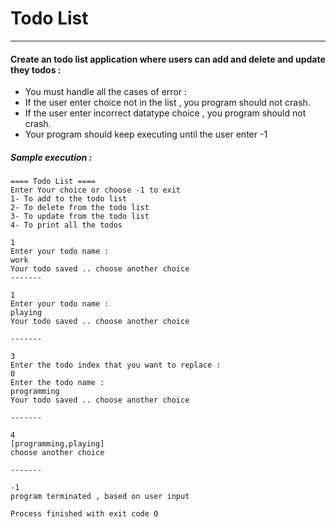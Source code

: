 # Todo List

---

#### Create an todo list application where users can add and delete and update they todos :

- You must handle all the cases of error :
- If the user enter choice not in the list , you program should not crash.
- If the user enter incorrect datatype choice , you program should not crash. 
- Your program should keep executing until the user enter -1

##### Sample execution :

```
==== Todo List ====
Enter Your choice or choose -1 to exit 
1- To add to the todo list 
2- To delete from the todo list 
3- To update from the todo list 
4- To print all the todos 

1
Enter your todo name :
work
Your todo saved .. choose another choice
-------

1
Enter your todo name :
playing
Your todo saved .. choose another choice

-------

3
Enter the todo index that you want to replace :
0
Enter the todo name :
programming
Your todo saved .. choose another choice

-------

4
[programming,playing]
choose another choice

-------

-1
program terminated , based on user input

Process finished with exit code 0
 ```
